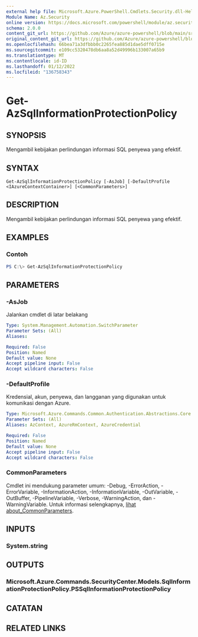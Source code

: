```yaml
---
external help file: Microsoft.Azure.PowerShell.Cmdlets.Security.dll-Help.xml
Module Name: Az.Security
online version: https://docs.microsoft.com/powershell/module/az.security/Get-AzSqlInformationProtectionPolicy
schema: 2.0.0
content_git_url: https://github.com/Azure/azure-powershell/blob/main/src/Security/Security/help/Get-AzSqlInformationProtectionPolicy.md
original_content_git_url: https://github.com/Azure/azure-powershell/blob/main/src/Security/Security/help/Get-AzSqlInformationProtectionPolicy.md
ms.openlocfilehash: 66bea71a3dfbbb0c2265fea885d1dae5dff0715e
ms.sourcegitcommit: e109cc5320478db6aa8a52d49996b133007a65b9
ms.translationtype: MT
ms.contentlocale: id-ID
ms.lasthandoff: 01/12/2022
ms.locfileid: "136758343"
---
```

# Get-AzSqlInformationProtectionPolicy

## SYNOPSIS
Mengambil kebijakan perlindungan informasi SQL penyewa yang efektif.

## SYNTAX

```
Get-AzSqlInformationProtectionPolicy [-AsJob] [-DefaultProfile <IAzureContextContainer>] [<CommonParameters>]
```

## DESCRIPTION
Mengambil kebijakan perlindungan informasi SQL penyewa yang efektif.

## EXAMPLES

### Contoh
```powershell
PS C:\> Get-AzSqlInformationProtectionPolicy
```

## PARAMETERS

### -AsJob
Jalankan cmdlet di latar belakang

```yaml
Type: System.Management.Automation.SwitchParameter
Parameter Sets: (All)
Aliases:

Required: False
Position: Named
Default value: None
Accept pipeline input: False
Accept wildcard characters: False
```

### -DefaultProfile
Kredensial, akun, penyewa, dan langganan yang digunakan untuk komunikasi dengan Azure.

```yaml
Type: Microsoft.Azure.Commands.Common.Authentication.Abstractions.Core.IAzureContextContainer
Parameter Sets: (All)
Aliases: AzContext, AzureRmContext, AzureCredential

Required: False
Position: Named
Default value: None
Accept pipeline input: False
Accept wildcard characters: False
```

### CommonParameters
Cmdlet ini mendukung parameter umum: -Debug, -ErrorAction, -ErrorVariable, -InformationAction, -InformationVariable, -OutVariable, -OutBuffer, -PipelineVariable, -Verbose, -WarningAction, dan -WarningVariable. Untuk informasi selengkapnya, [lihat about_CommonParameters](http://go.microsoft.com/fwlink/?LinkID=113216).

## INPUTS

### System.string

## OUTPUTS

### Microsoft.Azure.Commands.SecurityCenter.Models.SqlInformationProtectionPolicy.PSSqlInformationProtectionPolicy

## CATATAN

## RELATED LINKS
